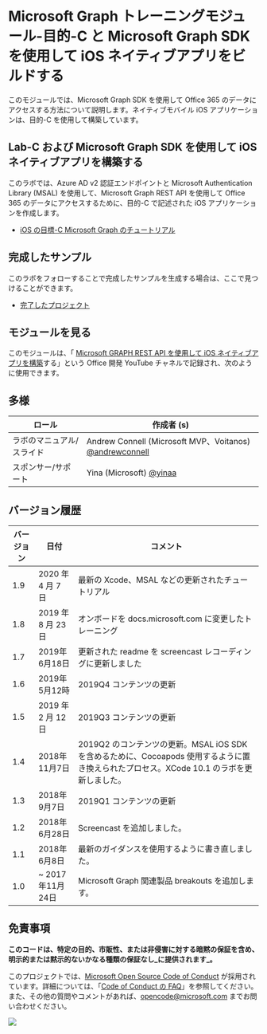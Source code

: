 # <a name="microsoft-graph-training-module---build-ios-native-apps-with-objective-c-and-the-microsoft-graph-sdk"></a>Microsoft Graph トレーニングモジュール-目的-C と Microsoft Graph SDK を使用して iOS ネイティブアプリをビルドする

このモジュールでは、Microsoft Graph SDK を使用して Office 365 のデータにアクセスする方法について説明します。ネイティブモバイル iOS アプリケーションは、目的-C を使用して構築しています。

## <a name="lab---build-ios-native-apps-with-objective-c-and-the-microsoft-graph-sdk"></a>Lab-C および Microsoft Graph SDK を使用して iOS ネイティブアプリを構築する

このラボでは、Azure AD v2 認証エンドポイントと Microsoft Authentication Library (MSAL) を使用して、Microsoft Graph REST API を使用して Office 365 のデータにアクセスするために、目的-C で記述された iOS アプリケーションを作成します。

- [iOS の目標-C Microsoft Graph のチュートリアル](https://docs.microsoft.com/graph/tutorials/ios-objectivec)

## <a name="completed-sample"></a>完成したサンプル

このラボをフォローすることで完成したサンプルを生成する場合は、ここで見つけることができます。

- [完了したプロジェクト](demo)

## <a name="watch-the-module"></a>モジュールを見る

このモジュールは、「 [Microsoft GRAPH REST API を使用して iOS ネイティブアプリを構築](https://youtu.be/Gg8Qy1Dqyzw)する」という Office 開発 YouTube チャネルで記録され、次のように使用できます。

## <a name="contributors"></a>多様

|        ロール         |                                       作成者 (s)                                       |
| -------------------- | ------------------------------------------------------------------------------------- |
| ラボのマニュアル/スライド | Andrew Connell (Microsoft MVP、Voitanos) [@andrewconnell](//github.com/andrewconnell) |
| スポンサー/サポート    | Yina (Microsoft) [@yinaa](//github.com/yinaa)                                  |

## <a name="version-history"></a>バージョン履歴

| バージョン |        日付        |                                                               コメント                                                               |
| ------- | ------------------ | ------------------------------------------------------------------------------------------------------------------------------------ |
| 1.9     | 2020 年 4 月 7 日      | 最新の Xcode、MSAL などの更新されたチュートリアル                                                                                     |
| 1.8     | 2019 年 8 月 23 日    | オンボードを docs.microsoft.com に変更したトレーニング                                                                                |
| 1.7     | 2019年6月18日      | 更新された readme を screencast レコーディングに更新しました                                                                                     |
| 1.6     | 2019年5月12時       | 2019Q4 コンテンツの更新                                                                                                               |
| 1.5     | 2019 年 2 月 12 日  | 2019Q3 コンテンツの更新                                                                                                               |
| 1.4     | 2018年11月7日   | 2019Q2 のコンテンツの更新。MSAL iOS SDK を含めるために、Cocoapods 使用するように置き換えられたプロセス。XCode 10.1 のラボを更新しました。 |
| 1.3     | 2018年9月7日  | 2019Q1 コンテンツの更新                                                                                                               |
| 1.2     | 2018年6月28日      | Screencast を追加しました。                                                                                                                    |
| 1.1     | 2018年6月8日       | 最新のガイダンスを使用するように書き直しました。                                                                                                    |
| 1.0     | ~ 2017 年11月24日 | Microsoft Graph 関連製品 breakouts を追加します。                                                                                       |

## <a name="disclaimer"></a>免責事項

**このコードは、特定の目的、市販性、または非侵害に対する暗黙の保証を含め、明示的または黙示的ないかなる種類の保証なし_に提供されます_。**

このプロジェクトでは、[Microsoft Open Source Code of Conduct](https://opensource.microsoft.com/codeofconduct/) が採用されています。詳細については、「[Code of Conduct の FAQ](https://opensource.microsoft.com/codeofconduct/faq/)」を参照してください。また、その他の質問やコメントがあれば、[opencode@microsoft.com](mailto:opencode@microsoft.com) までお問い合わせください。

<img src="https://telemetry.sharepointpnp.com/msgraph-training-ios-objectivec" />
